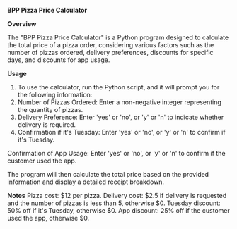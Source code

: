 ********__BPP Pizza Price Calculator__********

**Overview**

The "BPP Pizza Price Calculator" is a Python program designed to calculate the total price of a pizza order, considering various factors such as the number of pizzas ordered, delivery preferences, discounts for specific days, and discounts for app usage.

**Usage**
1. To use the calculator, run the Python script, and it will prompt you for the following information:
2. Number of Pizzas Ordered: Enter a non-negative integer representing the quantity of pizzas.
3. Delivery Preference: Enter 'yes' or 'no', or 'y' or 'n' to indicate whether delivery is required.
4. Confirmation if it's Tuesday: Enter 'yes' or 'no', or 'y' or 'n' to confirm if it's Tuesday.

Confirmation of App Usage: Enter 'yes' or 'no', or 'y' or 'n' to confirm if the customer used the app.

The program will then calculate the total price based on the provided information and display a detailed receipt breakdown.

__Notes__
Pizza cost: $12 per pizza.
Delivery cost: $2.5 if delivery is requested and the number of pizzas is less than 5, otherwise $0.
Tuesday discount: 50% off if it's Tuesday, otherwise $0.
App discount: 25% off if the customer used the app, otherwise $0.

